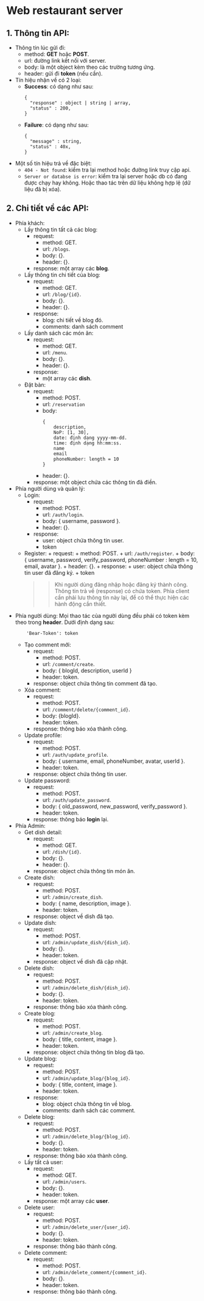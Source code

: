 # Web restaurant server

## 1. Thông tin API:

- Thông tin lúc gửi đi:
  - method: **GET** hoặc **POST**.
  - url: đường link kết nối với server.
  - body: là một object kèm theo các trường tương ứng.
  - header: gửi đi **token** (nếu cần).
- Tín hiệu nhận về có 2 loại:
  - **Success**: có dạng như sau:
    ```
    {
      "response" : object | string | array,
      "status" : 200,
    }
    ```
  - **Failure**: có dạng như sau:
    ```
    {
      "message" : string,
      "status" : 40x,
    }
    ```
- Một số tín hiệu trả về đặc biệt:
  - `404 - Not found`: kiểm tra lại method hoặc đường link truy cập api.
  - `Server or databse is error`: kiểm tra lại server hoặc db có đang được chạy hay không. Hoặc thao tác trên dữ liệu không hợp lệ (dữ liệu đã bị xóa).

## 2. Chi tiết về các API:

- Phía khách:
  - Lấy thông tin tất cả các blog:
    - request:
      - method: GET.
      - url: `/blogs`.
      - body: {}.
      - header: {}.
    - response: một array các **blog**.
  - Lấy thông tin chi tiết của blog:
    - request:
      - method: GET.
      - url: `/blog/{id}`.
      - body: {}.
      - header: {}.
    - response:
      - blog: chi tiết về blog đó.
      - comments: danh sách comment
  - Lấy danh sách các món ăn:
    - request:
      - method: GET.
      - url: `/menu`.
      - body: {}.
      - header: {}.
    - response:
      - một array các **dish**.
  - Đặt bàn:
    - request:
      - method: POST.
      - url: `/reservation`
      - body:
        ```
        {
            description,
            NoP: [1, 30],
            date: định dạng yyyy-mm-dd.
            time: định dạng hh:mm:ss.
            name
            email
            phoneNumber: length = 10
        }
        ```
      - header: {}.
    - response: một object chứa các thông tin đã điền.
- Phía người dùng và quản lý:
  - Login:
    - request:
      - method: POST.
      - url: `/auth/login`.
      - body: { username, password }.
      - header: {}.
    - response:
      - user: object chứa thông tin user.
      - token
  - Register: + request: + method: POST. + url: `/auth/register`. + body: { username, password, verify_password, phoneNumber : length = 10, email, avatar }. + header: {}. + response: + user: object chứa thông tin user đã đăng ký. + token
    > > Khi người dùng đăng nhập hoặc đăng ký thành công. Thông tin trả về (response) có chứa token. Phía client cần phải lưu thông tin này lại, để có thể thực hiện các hành động cần thiết.
- Phía người dùng: Mọi thao tác của người dùng đều phải có token kèm theo trong **header**. Dưới định dạng sau:
  ```
      'Bear-Token': token
  ```
  - Tạo comment mới:
    - request:
      - method: POST.
      - url: `/comment/create`.
      - body: { blogId, description, userId }
      - header: token.
    - response: object chứa thông tin comment đã tạo.
  - Xóa comment:
    - request:
      - method: POST.
      - url: `/comment/delete/{comment_id}`.
      - body: {blogId}.
      - header: token.
    - response: thông báo xóa thành công.
  - Update profile:
    - request:
      - method: POST.
      - url: `/auth/update_profile`.
      - body: { username, email, phoneNumber, avatar, userId }.
      - header: token.
    - response: object chứa thông tin user.
  - Update password:
    - request:
      - method: POST.
      - url: `/auth/update_password`.
      - body: { old_password, new_password, verify_password }.
      - header: token.
    - response: thông báo **login** lại.
- Phía Admin:
  - Get dish detail:
    - request:
      - method: GET.
      - url: `/dish/{id}`.
      - body: {}.
      - header: {}.
    - response: object chứa thông tin món ăn.
  - Create dish:
    - request:
      - method: POST.
      - url: `/admin/create_dish`.
      - body: { name, description, image }.
      - header: token.
    - response: object về dish đã tạo.
  - Update dish:
    - request:
      - method: POST.
      - url: `/admin/update_dish/{dish_id}`.
      - body: {}.
      - header: token.
    - response: object về dish đã cập nhật.
  - Delete dish:
    - request:
      - method: POST.
      - url: `/admin/delete_dish/{dish_id}`.
      - body: {}.
      - header: token.
    - response: thông báo xóa thành công.
  - Create blog:
    - request:
      - method: POST.
      - url: `/admin/create_blog`.
      - body: { title, content, image }.
      - header: token.
    - response: object chứa thông tin blog đã tạo.
  - Update blog:
    - request:
      - method: POST.
      - url: `/admin/update_blog/{blog_id}`.
      - body: { title, content, image }.
      - header: token.
    - response:
      - blog: object chứa thông tin về blog.
      - comments: danh sách các comment.
  - Delete blog:
    - request:
      - method: POST.
      - url: `/admin/delete_blog/{blog_id}`.
      - body: {}.
      - header: token.
    - response: thông báo xóa thành công.
  - Lấy tất cả user:
    - request:
      - method: GET.
      - url: `/admin/users`.
      - body: {}.
      - header: token.
    - response: một array các **user**.
  - Delete user:
    - request:
      - method: POST.
      - url: `/admin/delete_user/{user_id}`.
      - body: {}.
      - header: token.
    - response: thông báo thành công.
  - Delete comment:
    - request:
      - method: POST.
      - url: `/admin/delete_comment/{comment_id}`.
      - body: {}.
      - header: token.
    - response: thông báo thành công.
